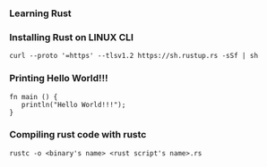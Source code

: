 ### Learning Rust

### Installing Rust on LINUX CLI
  
    curl --proto '=https' --tlsv1.2 https://sh.rustup.rs -sSf | sh

### Printing Hello World!!!

    fn main () {
       println("Hello World!!!");
    }

### Compiling rust code with rustc

    rustc -o <binary's name> <rust script's name>.rs

  
